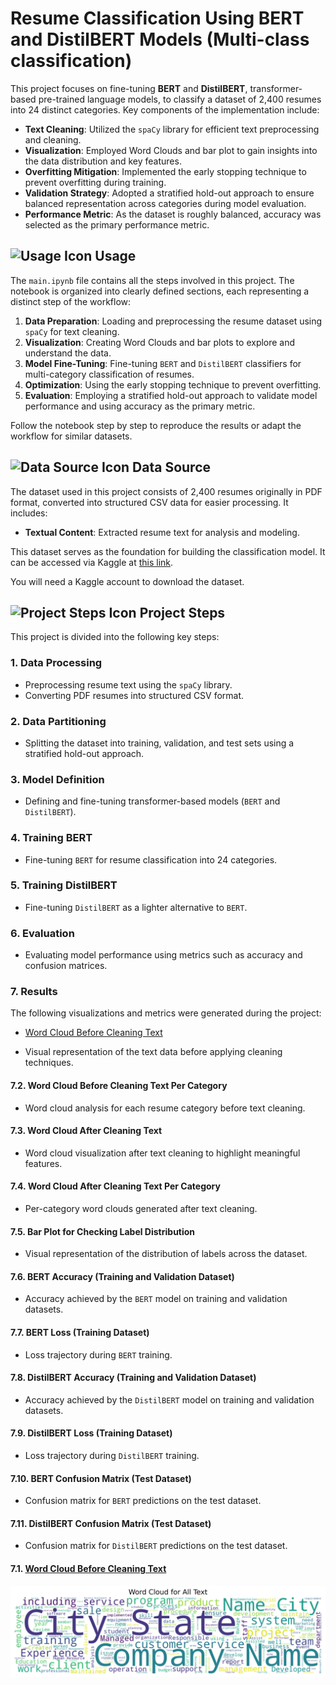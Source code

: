 # Resume Classification Using BERT and DistilBERT Models (Multi-class classification)

This project focuses on fine-tuning **BERT** and **DistilBERT**, transformer-based pre-trained language models, to classify a dataset of 2,400 resumes into 24 distinct categories. Key components of the implementation include:

- **Text Cleaning**: Utilized the `spaCy` library for efficient text preprocessing and cleaning.
- **Visualization**: Employed Word Clouds and bar plot to gain insights into the data distribution and key features.
- **Overfitting Mitigation**: Implemented the early stopping technique to prevent overfitting during training.
- **Validation Strategy**: Adopted a stratified hold-out approach to ensure balanced representation across categories during model evaluation.
- **Performance Metric**: As the dataset is roughly balanced, accuracy was selected as the primary performance metric.

## ![Usage Icon](https://img.shields.io/badge/Usage-blue) Usage

The `main.ipynb` file contains all the steps involved in this project. The notebook is organized into clearly defined sections, each representing a distinct step of the workflow:

1. **Data Preparation**: Loading and preprocessing the resume dataset using `spaCy` for text cleaning.
2. **Visualization**: Creating Word Clouds and bar plots to explore and understand the data.
3. **Model Fine-Tuning**: Fine-tuning `BERT` and `DistilBERT` classifiers for multi-category classification of resumes.
4. **Optimization**: Using the early stopping technique to prevent overfitting.
5. **Evaluation**: Employing a stratified hold-out approach to validate model performance and using accuracy as the primary metric.

Follow the notebook step by step to reproduce the results or adapt the workflow for similar datasets.


## ![Data Source Icon](https://img.shields.io/badge/Data%20Source-orange) Data Source

The dataset used in this project consists of 2,400 resumes originally in PDF format, converted into structured CSV data for easier processing. It includes:

- **Textual Content**: Extracted resume text for analysis and modeling.

This dataset serves as the foundation for building the classification model. It can be accessed via Kaggle at [this link](https://www.kaggle.com/datasets/snehaanbhawal/resume-dataset).

You will need a Kaggle account to download the dataset.


## ![Project Steps Icon](https://img.shields.io/badge/Project%20Steps-blue) Project Steps

This project is divided into the following key steps:

### 1. **Data Processing**
   - Preprocessing resume text using the `spaCy` library.
   - Converting PDF resumes into structured CSV format.

### 2. **Data Partitioning**
   - Splitting the dataset into training, validation, and test sets using a stratified hold-out approach.

### 3. **Model Definition**
   - Defining and fine-tuning transformer-based models (`BERT` and `DistilBERT`).

### 4. **Training BERT**
   - Fine-tuning `BERT` for resume classification into 24 categories.

### 5. **Training DistilBERT**
   - Fine-tuning `DistilBERT` as a lighter alternative to `BERT`.

### 6. **Evaluation**
   - Evaluating model performance using metrics such as accuracy and confusion matrices.

### 7. **Results**
   The following visualizations and metrics were generated during the project:

   - [Word Cloud Before Cleaning Text](#71-word-cloud-before-cleaning-text)



























   
   - Visual representation of the text data before applying cleaning techniques.

   #### 7.2. **Word Cloud Before Cleaning Text Per Category**
   - Word cloud analysis for each resume category before text cleaning.

   #### 7.3. **Word Cloud After Cleaning Text**
   - Word cloud visualization after text cleaning to highlight meaningful features.

   #### 7.4. **Word Cloud After Cleaning Text Per Category**
   - Per-category word clouds generated after text cleaning.

   #### 7.5. **Bar Plot for Checking Label Distribution**
   - Visual representation of the distribution of labels across the dataset.

   #### 7.6. **BERT Accuracy (Training and Validation Dataset)**
   - Accuracy achieved by the `BERT` model on training and validation datasets.

   #### 7.7. **BERT Loss (Training Dataset)**
   - Loss trajectory during `BERT` training.

   #### 7.8. **DistilBERT Accuracy (Training and Validation Dataset)**
   - Accuracy achieved by the `DistilBERT` model on training and validation datasets.

   #### 7.9. **DistilBERT Loss (Training Dataset)**
   - Loss trajectory during `DistilBERT` training.

   #### 7.10. **BERT Confusion Matrix (Test Dataset)**
   - Confusion matrix for `BERT` predictions on the test dataset.

   #### 7.11. **DistilBERT Confusion Matrix (Test Dataset)**
   - Confusion matrix for `DistilBERT` predictions on the test dataset.




#### 7.1. **[Word Cloud Before Cleaning Text](#71-word-cloud-before-cleaning-text)**
   ![Word Cloud Before Cleaning Text](figures/word_cloud_raw_text.png)
